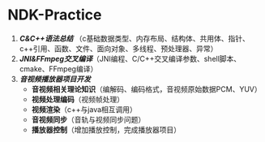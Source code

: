# NDK-Practice

1. ___C&C++语法总结___ （c基础数据类型、内存布局、结构体、共用体、指针、c++引用、函数、文件、面向对象、多线程、预处理器、异常） 
2. ___JNI&FFmpeg交叉编译___（JNI编程、C/C++交叉编译参数、shell脚本、cmake、FFmpeg编译）
3. ___音视频播放器项目开发___
   * **音视频相关理论知识**（编解码、编码格式，音视频原始数据PCM、YUV）
   * **视频处理编码**（视频帧处理）
   * **视频渲染**（c++与java相互调用）
   * **音视频同步**（音轨与视频同步问题）
   * **播放器控制**（增加播放控制，完成播放器项目）

